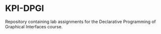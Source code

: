 # KPI-DPGI
Repository containing lab assignments for the Declarative Programming of Graphical Interfaces course.
